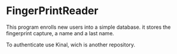 # FingerPrintReader
This program enrolls new users into a simple database.
it stores the fingerprint capture, a name and a last name.
 
To authenticate use Kinal, wich is another repository.
